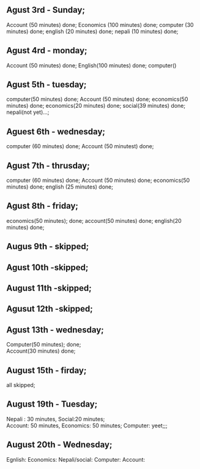 ## Agust 3rd - Sunday; 

Account (50 minutes) done; 
Economics (100 minutes) done;
computer (30 minutes) done;
english (20 minutes) done;
nepali (10 minutes) done;


## Agust 4rd - monday; 
Account (50 minutes) done; 
English(100 minutes) done; 
computer()

## Agust 5th - tuesday; 
computer(50 minutes) done; 
Account (50 minutes) done; 
economics(50 minutes) done; 
economics(20 minutes) done; 
social(39 minutes) done;
nepali(not yet)...; 

## Aguest 6th - wednesday; 
computer (60 minutes) done; 
Account (50 minutest) done; 

## Agust 7th - thrusday; 
computer (60 minutes) done; 
Account (50 minutes) done; 
economics(50 minutes) done; 
english (25 minutes) done; 

## Agust 8th - friday; 
economics(50 minutes); done; 
account(50 minutes) done; 
english(20 minutes) done; 

## Augus 9th - skipped;
## Agust 10th -skipped;
## August 11th -skipped;
## Agusut 12th -skipped;

## Agust 13th - wednesday;
Computer(50 minutes); done;  
Account(30 minutes) done;

## August 15th - firday; 
all skipped; 

## August 19th - Tuesday; 
Nepali : 30 minutes, Social:20 minutes;  
Account: 50 minutes,
Economics: 50 minutes; 
Computer: yeet;;;

## August 20th - Wednesday;
Egnlish: 
Economics:
Nepali/social:
Computer:
Account: 
